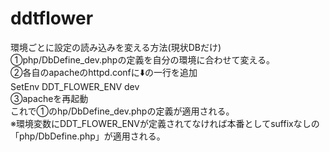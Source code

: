 # ddtflower

環境ごとに設定の読み込みを変える方法(現状DBだけ)  
①php/DbDefine_dev.phpの定義を自分の環境に合わせて変える。  
②各自のapacheのhttpd.confに⬇️の一行を追加  
SetEnv DDT_FLOWER_ENV dev  
③apacheを再起動  
これで①のhp/DbDefine_dev.phpの定義が適用される。  
※環境変数にDDT_FLOWER_ENVが定義されてなければ本番としてsuffixなしの「php/DbDefine.php」が適用される。
